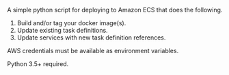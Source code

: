 A simple python script for deploying to Amazon ECS that does the following.

1. Build and/or tag your docker image(s).
2. Update existing task definitions.
3. Update services with new task definition references.

AWS credentials must be available as environment variables.

Python 3.5+ required.